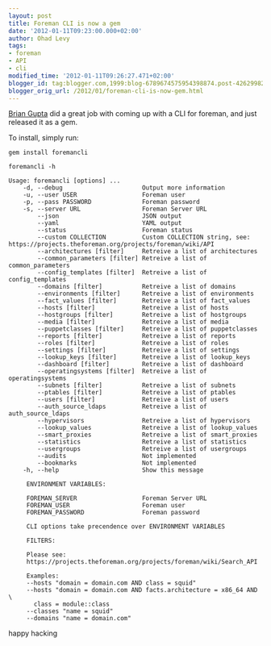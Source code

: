 ```yaml
---
layout: post
title: Foreman CLI is now a gem
date: '2012-01-11T09:23:00.000+02:00'
author: Ohad Levy
tags:
- foreman
- API
- cli
modified_time: '2012-01-11T09:26:27.471+02:00'
blogger_id: tag:blogger.com,1999:blog-6789674575954398874.post-4262998233202487687
blogger_orig_url: /2012/01/foreman-cli-is-now-gem.html
---
```


[Brian Gupta](mailto:brian.gupta@brandorr.com) did a great job with
coming up with a CLI for foreman, and just released it as a gem.

<!--more-->

To install, simply run:

    gem install foremancli

    foremancli -h

    Usage: foremancli [options] ...
        -d, --debug                      Output more information
        -u, --user USER                  Foreman user
        -p, --pass PASSWORD              Foreman password
        -s, --server URL                 Foreman Server URL
            --json                       JSON output
            --yaml                       YAML output
            --status                     Foreman status
            --custom COLLECTION          Custom COLLECTION string, see: https://projects.theforeman.org/projects/foreman/wiki/API
            --architectures [filter]     Retreive a list of architectures
            --common_parameters [filter] Retreive a list of common_parameters
            --config_templates [filter]  Retreive a list of config_templates
            --domains [filter]           Retreive a list of domains
            --environments [filter]      Retreive a list of environments
            --fact_values [filter]       Retreive a list of fact_values
            --hosts [filter]             Retreive a list of hosts
            --hostgroups [filter]        Retreive a list of hostgroups
            --media [filter]             Retreive a list of media
            --puppetclasses [filter]     Retreive a list of puppetclasses
            --reports [filter]           Retreive a list of reports
            --roles [filter]             Retreive a list of roles
            --settings [filter]          Retreive a list of settings
            --lookup_keys [filter]       Retreive a list of lookup_keys
            --dashboard [filter]         Retreive a list of dashboard
            --operatingsystems [filter]  Retreive a list of operatingsystems
            --subnets [filter]           Retreive a list of subnets
            --ptables [filter]           Retreive a list of ptables
            --users [filter]             Retreive a list of users
            --auth_source_ldaps          Retreive a list of auth_source_ldaps
            --hypervisors                Retreive a list of hypervisors
            --lookup_values              Retreive a list of lookup_values
            --smart_proxies              Retreive a list of smart_proxies
            --statistics                 Retreive a list of statistics
            --usergroups                 Retreive a list of usergroups
            --audits                     Not implemented
            --bookmarks                  Not implemented
        -h, --help                       Show this message

         ENVIRONMENT VARIABLES:

         FOREMAN_SERVER                  Foreman Server URL
         FOREMAN_USER                    Foreman user
         FOREMAN_PASSWORD                Foreman password

         CLI options take precendence over ENVIRONMENT VARIABLES

         FILTERS:

         Please see:
         https://projects.theforeman.org/projects/foreman/wiki/Search_API

         Examples:
         --hosts "domain = domain.com AND class = squid"
         --hosts "domain = domain.com AND facts.architecture = x86_64 AND \
           class = module::class
         --classes "name = squid"
         --domains "name = domain.com"


happy hacking
